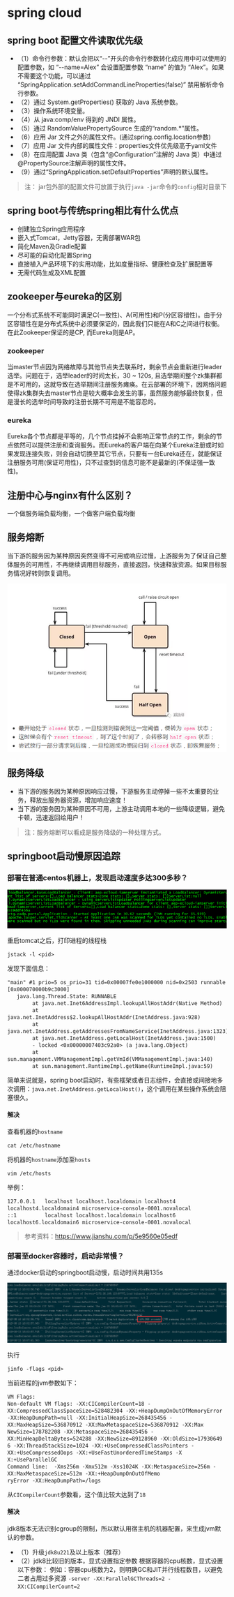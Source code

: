 # spring cloud

## spring boot 配置文件读取优先级

+ （1）命令行参数：默认会把以“--”开头的命令行参数转化成应用中可以使用的配置参数，如 “--name=Alex” 会设置配置参数 “name” 的值为 “Alex”。如果不需要这个功能，可以通过 “SpringApplication.setAddCommandLineProperties(false)” 禁用解析命令行参数。
+ （2）通过 System.getProperties() 获取的 Java 系统参数。
+ （3）操作系统环境变量。
+ （4）从 java:comp/env 得到的 JNDI 属性。
+ （5）通过 RandomValuePropertySource 生成的“random.*”属性。
+ （6）应用 Jar 文件之外的属性文件。(通过spring.config.location参数)
+ （7）应用 Jar 文件内部的属性文件：properties文件优先级高于yaml文件
+ （8）在应用配置 Java 类（包含“@Configuration”注解的 Java 类）中通过@PropertySource注解声明的属性文件。
+ （9）通过“SpringApplication.setDefaultProperties”声明的默认属性。

> 注： jar包外部的配置文件可放置于执行`java -jar`命令的`config`相对目录下

## spring boot与传统spring相比有什么优点

+ 创建独立Spring应用程序
+ 嵌入式Tomcat，Jetty容器，无需部署WAR包
+ 简化Maven及Gradle配置
+ 尽可能的自动化配置Spring
+ 直接植入产品环境下的实用功能，比如度量指标、健康检查及扩展配置等
+ 无需代码生成及XML配置

## zookeeper与eureka的区别

一个分布式系统不可能同时满足C(一致性)、A(可用性)和P(分区容错性)。由于分区容错性在是分布式系统中必须要保证的，因此我们只能在A和C之间进行权衡。在此Zookeeper保证的是CP, 而Eureka则是AP。

### zookeeper

当master节点因为网络故障与其他节点失去联系时，剩余节点会重新进行leader选举。问题在于，选举leader的时间太长，30 ~ 120s, 且选举期间整个zk集群都是不可用的，这就导致在选举期间注册服务瘫痪。在云部署的环境下，因网络问题使得zk集群失去master节点是较大概率会发生的事，虽然服务能够最终恢复，但是漫长的选举时间导致的注册长期不可用是不能容忍的。

### eureka

Eureka各个节点都是平等的，几个节点挂掉不会影响正常节点的工作，剩余的节点依然可以提供注册和查询服务。而Eureka的客户端在向某个Eureka注册或时如果发现连接失败，则会自动切换至其它节点，只要有一台Eureka还在，就能保证注册服务可用(保证可用性)，只不过查到的信息可能不是最新的(不保证强一致性)。

## 注册中心与nginx有什么区别？

一个做服务端负载均衡，一个做客户端负载均衡

## 服务熔断

当下游的服务因为某种原因突然变得不可用或响应过慢，上游服务为了保证自己整体服务的可用性，不再继续调用目标服务，直接返回，快速释放资源。如果目标服务情况好转则恢复调用。

![](images/service-fusing.png)

## 服务降级

+ 当下游的服务因为某种原因响应过慢，下游服务主动停掉一些不太重要的业务，释放出服务器资源，增加响应速度！
+ 当下游的服务因为某种原因不可用，上游主动调用本地的一些降级逻辑，避免卡顿，迅速返回给用户！

> 注：服务熔断可以看成是服务降级的一种处理方式。

## springboot启动慢原因追踪

### 部署在普通centos机器上，发现启动速度多达300多秒？

![](images/springboot-start-slow.png)

重启tomcat之后，打印进程的线程栈

```
jstack -l <pid>
```

发现下面信息：

```
"main" #1 prio=5 os_prio=31 tid=0x00007fe0e1000000 nid=0x2503 runnable [0x000070000b9c3000]
   java.lang.Thread.State: RUNNABLE
        at java.net.Inet6AddressImpl.lookupAllHostAddr(Native Method)
        at java.net.InetAddress$2.lookupAllHostAddr(InetAddress.java:928)
        at java.net.InetAddress.getAddressesFromNameService(InetAddress.java:1323)
        at java.net.InetAddress.getLocalHost(InetAddress.java:1500)
        - locked <0x00000007403c92a0> (a java.lang.Object)
        at sun.management.VMManagementImpl.getVmId(VMManagementImpl.java:140)
        at sun.management.RuntimeImpl.getName(RuntimeImpl.java:59)
```

简单来说就是，spring boot启动时，有些框架或者日志组件，会直接或间接地多次调用：`java.net.InetAddress.getLocalHost()`，这个调用在某些操作系统会阻塞很久。

#### 解决

查看机器的`hostname`

```
cat /etc/hostname
```

将机器的`hostname`添加至`hosts`

```
vim /etc/hosts
```

举例：

```
127.0.0.1   localhost localhost.localdomain localhost4 localhost4.localdomain4 microservice-console-0001.novalocal
::1         localhost localhost.localdomain localhost6 localhost6.localdomain6 microservice-console-0001.novalocal
```

> 参考资料：https://www.jianshu.com/p/5e9560e05edf

### 部署至docker容器时，启动非常慢？

通过docker启动的springboot启动慢，启动时间共用135s

![](images/springboot-docker-start-slow.png)

执行

```
jinfo -flags <pid>
```

当前进程的jvm参数如下：

```
VM Flags:
Non-default VM flags: -XX:CICompilerCount=18 -XX:CompressedClassSpaceSize=528482304 -XX:+HeapDumpOnOutOfMemoryError
-XX:HeapDumpPath=null -XX:InitialHeapSize=268435456 -XX:MaxHeapSize=536870912 -XX:MaxMetaspaceSize=536870912 -XX:Max
NewSize=178782208 -XX:MetaspaceSize=268435456 -XX:MinHeapDeltaBytes=524288 -XX:NewSize=89128960 -XX:OldSize=17930649
6 -XX:ThreadStackSize=1024 -XX:+UseCompressedClassPointers -XX:+UseCompressedOops -XX:+UseFastUnorderedTimeStamps -X
X:+UseParallelGC
Command line:  -Xms256m -Xmx512m -Xss1024K -XX:MetaspaceSize=256m -XX:MaxMetaspaceSize=512m -XX:+HeapDumpOnOutOfMemo
ryError -XX:HeapDumpPath=/logs
```

从`CICompilerCount`参数看，这个值比较大达到了`18`

#### 解决

jdk8版本无法识别cgroup的限制，所以默认用宿主机的机器配置，来生成jvm默认的参数。

+ （1）升级`jdk8u221`及以上版本（推荐）
+ （2）jdk8比较旧的版本，显式设置指定参数
根据容器的cpu核数，显式设置以下参数：
例如：容器cpu核数为2，则明确GC和JIT并行线程数目，以避免二者占用过多资源
`-server -XX:ParallelGCThreads=2 -XX:CICompilerCount=2`